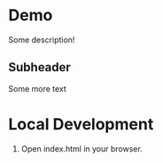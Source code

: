 # Demo

Some description!

## Subheader

Some more text

# Local Development

1. Open index.html in your browser.